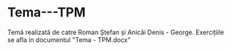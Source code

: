 # Tema---TPM
Temă realizată de catre Roman Ștefan și Anicăi Denis - George.
Exercițiile se afla in documentul "Tema - TPM.docx"
